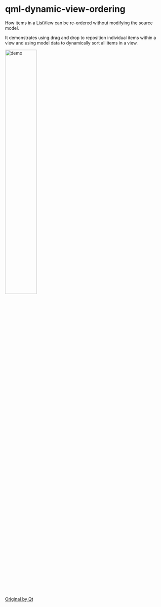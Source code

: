 # qml-dynamic-view-ordering

How items in a ListView can be re-ordered without modifying the source model. 

It demonstrates using drag and drop to reposition individual items within a view and using model data to dynamically sort all items in a view.

<img src="https://user-images.githubusercontent.com/10184549/114284835-fa2a3d00-9a52-11eb-8bcc-768164f4b2e6.gif" alt="demo" width="45%"> 

[Original by Qt](https://doc.qt.io/qt-5/qml-dynamicview-tutorial.html)
